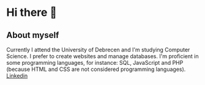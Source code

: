# Hi there 👋
## About myself
Currently I attend the University of Debrecen and I'm studying Computer Science. I prefer to create websites and manage databases.
I'm proficient in some programming languages, for instance: SQL, JavaScript and PHP
(because HTML and CSS are not considered programming languages). <br />
[Linkedin](https://www.linkedin.com/in/benj%C3%A1min-ferenczi-4062b4256/)
